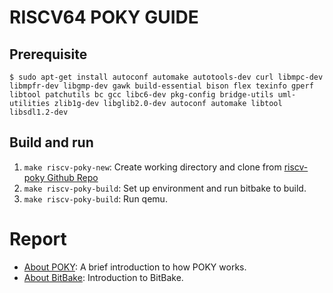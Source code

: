 # RISCV64 POKY GUIDE
## Prerequisite
`$ sudo apt-get install autoconf automake autotools-dev curl libmpc-dev libmpfr-dev libgmp-dev gawk build-essential bison flex texinfo gperf libtool patchutils bc gcc libc6-dev pkg-config bridge-utils uml-utilities zlib1g-dev libglib2.0-dev autoconf automake libtool libsdl1.2-dev`

## Build and run
1. `make riscv-poky-new`: Create working directory and clone from [riscv-poky Github Repo](https://github.com/riscv/riscv-poky)
2. `make riscv-poky-build`: Set up environment and run bitbake to build.
3. `make riscv-poky-build`: Run qemu.

# Report
- [About POKY](https://github.com/JensenJiang/RISCV64-A-POKY/wiki/About-POKY): A brief introduction to how POKY works.
- [About BitBake](https://github.com/JensenJiang/RISCV64-A-POKY/wiki/About-BitBake): Introduction to BitBake.
